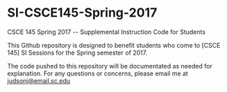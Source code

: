 # SI-CSCE145-Spring-2017
CSCE 145 Spring 2017 -- Supplemental Instruction Code for Students

This Github repository is designed to benefit students who come to [CSCE 145] SI Sessions for the Spring semester of 2017.

The code pushed to this repository will be documentated as needed for explanation. For any questions or concerns, please email me at judsonj@email.sc.edu
